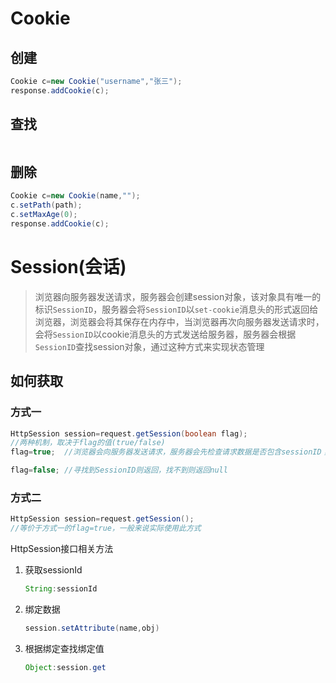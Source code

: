 # Cookie

## 创建

```java
Cookie c=new Cookie("username","张三");
response.addCookie(c);
```

## 查找

```java

```

## 删除

```java
Cookie c=new Cookie(name,"");
c.setPath(path);
c.setMaxAge(0);
response.addCookie(c);
```

# Session(会话)

> 浏览器向服务器发送请求，服务器会创建session对象，该对象具有唯一的标识`SessionID`，服务器会将`SessionID`以`set-cookie`消息头的形式返回给浏览器，浏览器会将其保存在内存中，当浏览器再次向服务器发送请求时，会将`SessionID`以cookie消息头的方式发送给服务器，服务器会根据 `SessionID`查找session对象，通过这种方式来实现状态管理

## 如何获取

### 方式一

```java
HttpSession session=request.getSession(boolean flag);
//两种机制，取决于flag的值(true/false)
flag=true;	//浏览器会向服务器发送请求，服务器会先检查请求数据是否包含sessionID；如果没有则创建新的Session对象，如果有则根据SessionID查找Session对象，找到即返回；否则，创建新的session对象

flag=false;	//寻找到SessionID则返回，找不到则返回null
```

### 方式二

```java
HttpSession session=request.getSession();
//等价于方式一的flag=true，一般来说实际使用此方式
```

HttpSession接口相关方法

1. 获取sessionId

   ```java
   String:sessionId
   ```

2. 绑定数据

   ```java
   session.setAttribute(name,obj)
   ```

3. 根据绑定查找绑定值

   ```java
   Object:session.get
   ```

   